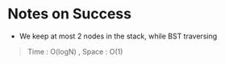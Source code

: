 # Notes on Success
+ We keep at most 2 nodes in the stack, while BST traversing

> Time : O(logN) , Space : O(1)
